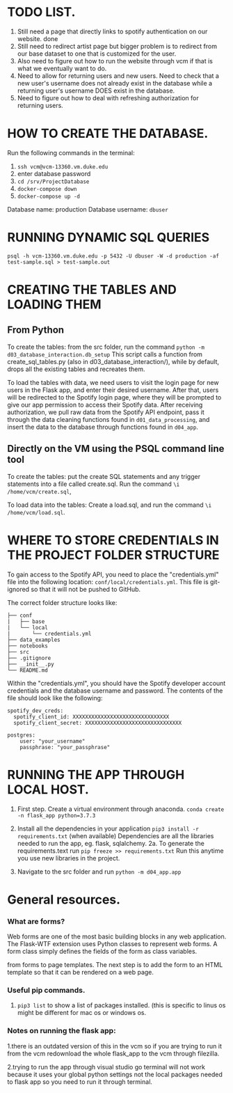
# TODO LIST.
1. Still need a page that directly links to spotify authentication on our website. done
2. Still need to redirect artist page but bigger problem is to redirect from our base dataset to one that is customized for the user.
3. Also need to figure out how to run the website through vcm if that is what we eventually want to do.
4. Need to allow for returning users and new users. Need to check that a new user's username does not already exist in the database while a returning user's username DOES exist in the database. 
5. Need to figure out how to deal with refreshing authorization for returning users. 

# HOW TO CREATE THE DATABASE.

Run the following commands in the terminal: 
1. `ssh vcm@vcm-13360.vm.duke.edu`
2. 	enter database password
3. `cd /srv/ProjectDatabase`
4. `docker-compose down`
5. `docker-compose up -d`

Database name: production
Database username: `dbuser`

# RUNNING DYNAMIC SQL QUERIES
`psql -h vcm-13360.vm.duke.edu -p 5432 -U dbuser -W -d production -af test-sample.sql > test-sample.out`


# CREATING THE TABLES AND LOADING THEM  

## From Python

To create the tables: from the src folder, run the command `python -m d03_database_interaction.db_setup` 
This script calls a function from create_sql_tables.py (also in d03_database_interaction/), while by default, 
drops all the existing tables and recreates them. 

To load the tables with data, we need users to visit the login page for new users in the Flask app, 
and enter their desired username. After that, users will be redirected to the Spotify login page, 
where they will be prompted to give our app permission to access their Spotify data. After receiving
authorization, we pull raw data from the Spotify API endpoint, pass it through the data cleaning 
functions found in `d01_data_processing`, and insert the data to the database through functions found 
in `d04_app`. 

## Directly on the VM using the PSQL command line tool
To create the tables: put the create SQL statements and any trigger statements into a file called create.sql. 
Run the command `\i /home/vcm/create.sql`,

To load data into the tables: Create a load.sql, and run the command `\i /home/vcm/load.sql`.


# WHERE TO STORE CREDENTIALS IN THE PROJECT FOLDER STRUCTURE
To gain access to the Spotify API, you need to place the "credentials.yml" file into the following location: `conf/local/credentials.yml`. This file is git-ignored so that it will not be pushed to GitHub. 

The correct folder structure looks like: 
```
├── conf    
|   ├── base
|   └── local 
|       └── credentials.yml
├── data_examples                    
├── notebooks                     
├── src                    
├── .gitignore                    
├── __init__.py
└── README.md 

```
Within the "credentials.yml", you should have the Spotify developer account credentials and the database
username and password. The contents of the file should look like the following: 

```
spotify_dev_creds:
  spotify_client_id: XXXXXXXXXXXXXXXXXXXXXXXXXXXXXXX
  spotify_client_secret: XXXXXXXXXXXXXXXXXXXXXXXXXXXXXXX

postgres:
    user: "your_username"
    passphrase: "your_passphrase"
```


# RUNNING THE APP THROUGH LOCAL HOST.
1. First step. Create a virtual environment through anaconda.
`conda create -n flask_app python=3.7.3`


2. Install all the dependencies in your application
`pip3 install -r requirements.txt`
(when available)
Dependencies are all the libraries needed to run the app, eg. flask, sqlalchemy. 
2a. To generate the requirements.text run `pip freeze >> requirements.txt`
Run this anytime you use new libraries in the project. 

3. Navigate to the src folder and run `python -m d04_app.app`

<!-- 3. Export the Flask app as follows: 


3a. `export FLASK_APP=app.py `
3b.  `export FLASK_ENV=development`
3c. `flask run` 
 -->
<!-- ** You might need to modify commands a little bit if computer is not a MAC** -->

# General resources.

### What are forms?

Web forms are one of the most basic building blocks in any web application. The Flask-WTF extension uses Python classes to represent web forms. A form class simply defines the fields of the form as class variables.

from forms to page templates.
The next step is to add the form to an HTML template so that it can be rendered on a web page.

### Useful pip commands.
1. `pip3 list` 
to show a list of packages installed. (this is specific to linus os might be different for mac os or windows os.



### Notes on running the flask app: 

1.there is an outdated version of this in
the vcm so if you are trying to run it from the vcm redownload the whole flask_app to the vcm through filezilla.

2.trying to run the app through visual studio go terminal will not work because it uses your global python settings not the local packages needed to flask app so you need to run it through terminal.
